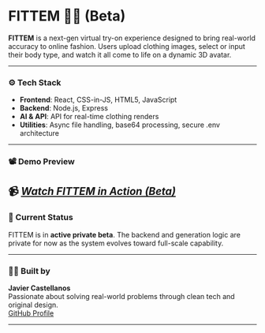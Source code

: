 # FITTEM 👕🧠 (Beta)

**FITTEM** is a next-gen virtual try-on experience designed to bring real-world accuracy to online fashion. Users upload clothing images, select or input their body type, and watch it all come to life on a dynamic 3D avatar.


---

### ⚙ Tech Stack
- **Frontend**: React, CSS-in-JS, HTML5, JavaScript
- **Backend**: Node.js, Express
- **AI & API**:  API for real-time clothing renders
- **Utilities**: Async file handling, base64 processing, secure .env architecture

---

### 📽 Demo Preview

📹 *[Watch FITTEM in Action (Beta)](https://youtu.be/ybJt_iiTik4)*  
---

### 🔐 Current Status

FITTEM is in **active private beta**. The backend and generation logic are private for now as the system evolves toward full-scale capability.

---

### 🙋‍♂️ Built by

**Javier Castellanos**  
Passionate about solving real-world problems through clean tech and original design.  
[GitHub Profile](https://github.com/ViviereMori)

---
